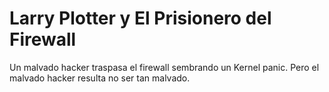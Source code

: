 # Larry Plotter y El Prisionero del Firewall

Un malvado hacker traspasa el firewall sembrando un Kernel panic.
Pero el malvado hacker resulta no ser tan malvado.
